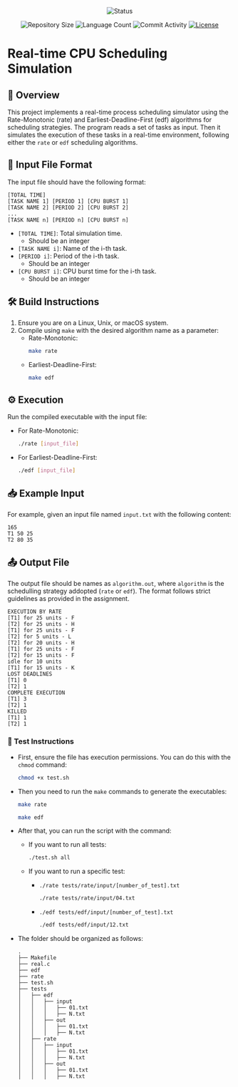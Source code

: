 <p align="center">
  <img
    src="https://img.shields.io/badge/Status-Finished%20-green?style=flat-square"
    alt="Status"
  />
</p>

<p align="center">
  <img
    src="https://img.shields.io/github/repo-size/brunoribeirol/CPU-Scheduling?style=flat"
    alt="Repository Size"
  />
  <img
    src="https://img.shields.io/github/languages/count/brunoribeirol/CPU-Scheduling?style=flat&logo=python"
    alt="Language Count"
  />
  <img
    src="https://img.shields.io/github/commit-activity/t/brunoribeirol/CPU-Scheduling?style=flat&logo=github"
    alt="Commit Activity"
  />
  <a href="LICENSE.md"
    ><img
      src="https://img.shields.io/github/license/brunoribeirol/CPU-Scheduling"
      alt="License"
  /></a>
</p>

# Real-time CPU Scheduling Simulation

## 👀 Overview

This project implements a real-time process scheduling simulator using the Rate-Monotonic (rate) and Earliest-Deadline-First (edf) algorithms for scheduling strategies. The program reads a set of tasks as input. Then it simulates the execution of these tasks in a real-time environment, following either the `rate` or `edf` scheduling algorithms.

## 📝 Input File Format

The input file should have the following format:

    [TOTAL TIME]
    [TASK NAME 1] [PERIOD 1] [CPU BURST 1]
    [TASK NAME 2] [PERIOD 2] [CPU BURST 2]
    ...
    [TASK NAME n] [PERIOD n] [CPU BURST n]


- `[TOTAL TIME]`: Total simulation time.
  - Should be an integer 
- `[TASK NAME i]`: Name of the i-th task.
- `[PERIOD i]`: Period of the i-th task.
  - Should be an integer
- `[CPU BURST i]`: CPU burst time for the i-th task.
  - Should be an integer               

## 🛠️ Build Instructions

1. Ensure you are on a Linux, Unix, or macOS system.
2. Compile using `make` with the desired algorithm name as a parameter:
   - Rate-Monotonic:
      ```bash
      make rate
      ```
   - Earliest-Deadline-First:
      ```bash
      make edf
      ```
   
## ⚙️ Execution

Run the compiled executable with the input file:
- For Rate-Monotonic:
   ```bash
   ./rate [input_file]
   ```
- For Earliest-Deadline-First:
   ```bash
   ./edf [input_file]
   ```

<!--
## 📋 Specifications and Notes

1. The program is written in C and compiled using a Makefile.
3. Input files must not have a blank line at the end, and each line must not have extra spaces between task parameters.
4. Tasks described in the input file arrive simultaneously at time 0 for execution.
6. Priorities are resolved using the FCFS algorithm in case of tie.
8. If a task finishes exactly when a higher-priority task arrives, the lower-priority task is considered finished.
9. Tasks arriving exactly at the simulation end are marked as KILLED.
11. Zero CPU bursts or missed tasks with zero execution units do not need to be displayed.
12. Priority calculation for rate and edf algorithms is based on the specified task period as the deadline.
-->

## 📥 Example Input

For example, given an input file named `input.txt` with the following content:

    165
    T1 50 25
    T2 80 35

## 📤 Output File

The output file should be names as `algorithm.out`, where `algorithm` is the schedulling strategy addopted (`rate` or `edf`). The format follows strict guidelines as provided in the assignment.

    EXECUTION BY RATE
    [T1] for 25 units - F
    [T2] for 25 units - H
    [T1] for 25 units - F
    [T2] for 5 units - L
    [T2] for 20 units - H
    [T1] for 25 units - F
    [T2] for 15 units - F
    idle for 10 units
    [T1] for 15 units - K
    LOST DEADLINES
    [T1] 0
    [T2] 1
    COMPLETE EXECUTION
    [T1] 3
    [T2] 1
    KILLED
    [T1] 1
    [T2] 1

### 🧪 Test Instructions

- First, ensure the file has execution permissions. You can do this with the `chmod` command:
   ```bash
   chmod +x test.sh
   ```
- Then you need to run the `make` commands to generate the executables:
   ```bash
   make rate
   ```
   
    ```bash
    make edf
   ```
- After that, you can run the script with the command:
  - If you want to run all tests:
     ```bash
     ./test.sh all
     ```
  - If you want to run a specific test:
    - `./rate tests/rate/input/[number_of_test].txt` 
        ```bash
        ./rate tests/rate/input/04.txt
        ```
      
    - `./edf tests/edf/input/[number_of_test].txt`
        ```bash
        ./edf tests/edf/input/12.txt
        ```
      
- The folder should be organized as follows:
  ```
  .
  ├── Makefile
  ├── real.c
  ├── edf
  ├── rate
  ├── test.sh
  ├── tests
  │   ├── edf
  │   │   ├── input
  │   │   │   ├── 01.txt
  │   │   │   ├── N.txt
  │   │   ├── out
  │   │   │   ├── 01.txt
  │   │   │   ├── N.txt
  │   ├── rate
  │   │   ├── input
  │   │   │   ├── 01.txt
  │   │   │   ├── N.txt
  │   │   ├── out
  │   │   │   ├── 01.txt
  │   │   │   ├── N.txt
  
  ```
